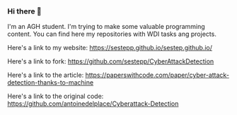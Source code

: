 ### Hi there 👋

I'm an AGH student.
I'm trying to make some valuable programming content.
You can find here my repositories with WDI tasks ang projects.

Here's a link to my website: https://sestepp.github.io/sestep.github.io/

Here's a link to fork: https://github.com/sestepp/CyberAttackDetection

Here's a link to the article: https://paperswithcode.com/paper/cyber-attack-detection-thanks-to-machine

Here's a link to the original code: https://github.com/antoinedelplace/Cyberattack-Detection

